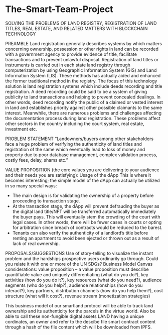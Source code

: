 # The-Smart-Team-Project

SOLVING THE PROBLEMS OF LAND REGISTRY, REGISTRATION OF LAND TITLES, REAL ESTATE, AND RELATED MATTERS WITH BLOCKCHAIN TECHNOLOGY

PREAMBLE
Land registration generally describes systems by which matters concerning ownership, possession or other rights in land can be recorded with a government agency to provide evidence of title, facilitate transactions and to prevent unlawful disposal.
Registration of land titles or instruments is carried out in each state land registry through computerization by using Geographic Information System (GIS) and Land Information System (LIS). These methods has actually aided and enhanced the former traditional method in the registry. The focus of this technology solution is land registration systems which include deeds recording and title registration. A deed recording could be said to be a system of giving publicity to land transactions and helping to prevent concealed dealings. In other words, deed recording notify the public of a claimed or vested interest in land and establishes priority against other possible claimants to the same interest. 
Meanwhile, there are numerous problems and challenges affecting the documentation process during land registration. These problems affect other sectors in the country including the court system, real estate, investment etc.

PROBLEM STATEMENT
“Landowners/buyers among other stakeholders face a huge problem of verifying the authenticity of land titles and registration of the same which eventually lead to loss of money and property due to poor database management, complex validation process, costly fees, delay, shams etc.”

VALUE PROPOSITION (the core values you are delivering to your audience and their needs you are satisfying): Usage of the dApp
This is where it becomes interesting; the simple model of the dApp can actually be utilized in so many special ways:
-	The main design is for validating the ownership of a property before proceeding to transaction stage.
-	At the transaction stage, the dApp will prevent defrauding the buyer as the digital land title/NFT will be transferred automatically immediately the buyer pays. This will eventually stem the crowding of the court with legal cases. In other words, there will be fewer cases in courts or opting for arbitration since breach of contracts would be reduced to the barest.
-	Tenants can also verify the authenticity of a landlord’s title before renting an apartment to avoid been ejected or thrown out as a result of lack of real ownership.

PROPOSALS/SUGGESTIONS
Use of story-telling to visualize the instant problem and the hardships prospective users ordinarily go through. Could you relate it with one or more of the UN SDGs?
Business Model Canvas considerations: value proposition – a value proposition must describe quantifiable value and uniquely differentiating (what do you do?), key activities (how do you do it?), key resources (what do you need?), audience segments (who do you help?), audience relationships (how do you interact?), key partners, distribution channels (how do you help them?), cost structure (what will it cost?), revenue stream (monetization strategies)

This business model of our smartland protocol will be able to track land ownership and its authenticity for the parcels in the virtue world.  Also be able to call these non-fungible digital assets LAND having a unique cordinates, an owner and refer to the descibe file smart contract content through a hash of the file content which will be downloaded from IPFS.
